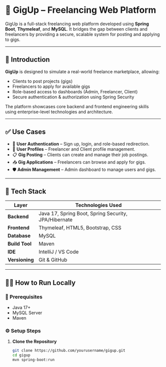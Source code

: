# 🚀 GigUp – Freelancing Web Platform

GigUp is a full-stack freelancing web platform developed using **Spring Boot**, **Thymeleaf**, and **MySQL**. It bridges the gap between clients and freelancers by providing a secure, scalable system for posting and applying to gigs.

---

## 📝 Introduction

**GigUp** is designed to simulate a real-world freelance marketplace, allowing:
- Clients to post projects (gigs)
- Freelancers to apply for available gigs
- Role-based access to dashboards (Admin, Freelancer, Client)
- Secure authentication & authorization using Spring Security

The platform showcases core backend and frontend engineering skills using enterprise-level technologies and architecture.

---

## ✅ Use Cases

- 🔐 **User Authentication** – Sign up, login, and role-based redirection.
- 👤 **User Profiles** – Freelancer and Client profile management.
- 📋 **Gig Posting** – Clients can create and manage their job postings.
- 📥 **Gig Applications** – Freelancers can browse and apply for gigs.
- 🛡️ **Admin Management** – Admin dashboard to manage users and gigs.

---

## 🧰 Tech Stack

| Layer         | Technologies Used                                  |
|---------------|-----------------------------------------------------|
| **Backend**   | Java 17, Spring Boot, Spring Security, JPA/Hibernate |
| **Frontend**  | Thymeleaf, HTML5, Bootstrap, CSS                    |
| **Database**  | MySQL                                               |
| **Build Tool**| Maven                                               |
| **IDE**       | IntelliJ / VS Code                                  |
| **Versioning**| Git & GitHub                                        |

---

## 🧑‍💻 How to Run Locally

### 🔧 Prerequisites
- Java 17+
- MySQL Server
- Maven

### ⚙️ Setup Steps

1. **Clone the Repository**
   ```bash
   git clone https://github.com/yourusername/gigup.git
   cd gigup
   mvn spring-boot:run
